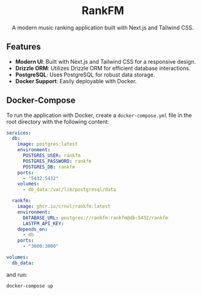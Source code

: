 <center>
  <h1>RankFM</h1>
  <p>A modern music ranking application built with Next.js and Tailwind CSS.</p>
</center>

## Features
- **Modern UI**: Built with Next.js and Tailwind CSS for a responsive design.
- **Drizzle ORM**: Utilizes Drizzle ORM for efficient database interactions.
- **PostgreSQL**: Uses PostgreSQL for robust data storage.
- **Docker Support**: Easily deployable with Docker.

## Docker-Compose
To run the application with Docker, create a `docker-compose.yml` file in the root directory with the following content:

```yaml
services:
  db:
    image: postgres:latest
    environment:
      POSTGRES_USER: rankfm
      POSTGRES_PASSWORD: rankfm
      POSTGRES_DB: rankfm
    ports:
      - "5432:5432"
    volumes:
      - db_data:/var/lib/postgresql/data

  rankfm:
    image: ghcr.io/crnvl/rankfm:latest
    environment:
      DATABASE_URL: postgres://rankfm:rankfm@db:5432/rankfm
      LASTFM_API_KEY: 
    depends_on:
      - db
    ports:
      - "3000:3000"

volumes:
  db_data:
```

and run:

```bash
docker-compose up
```
